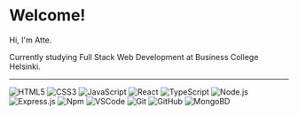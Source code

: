 # Welcome!

Hi, I'm Atte.

Currently studying Full Stack Web Development at Business College Helsinki.

---

![HTML5](https://img.shields.io/badge/-HTML5-%23164949?style=flat-square&logo=html5)
![CSS3](https://img.shields.io/badge/-CSS3-%23164949?style=flat-square&logo=css3)
![JavaScript](https://img.shields.io/badge/-JavaScript-%23164949?style=flat-square&logo=javascript)
![React](https://img.shields.io/badge/-React-%23164949?style=flat-square&logo=react)
![TypeScript](https://img.shields.io/badge/-TypeScript-%23164949?style=flat-square&logo=typescript)
![Node.js](https://img.shields.io/badge/-Node.js-%23164949?style=flat-square&logo=node.js)
![Express.js](https://img.shields.io/badge/-Express.js-%23164949?style=flat-square&logo=express)
![Npm](https://img.shields.io/badge/-Npm.js-%23164949?style=flat-square&logo=npm)
![VSCode](https://img.shields.io/badge/-VSCode-%23164949?style=flat-square&logo=visualstudiocode)
![Git](https://img.shields.io/badge/-Git-%23164949?style=flat-square&logo=git)
![GitHub](https://img.shields.io/badge/-GitHub-%23164949?style=flat-square&logo=github)
![MongoBD](https://img.shields.io/badge/-MongoDB-%23164949?style=flat-square&logo=mongodb)
